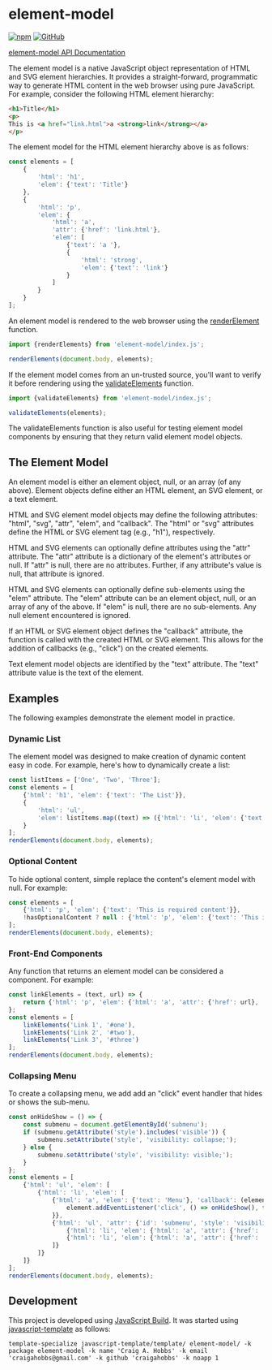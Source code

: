 # element-model

[![npm](https://img.shields.io/npm/v/element-model)](https://www.npmjs.com/package/element-model)
[![GitHub](https://img.shields.io/github/license/craigahobbs/element-model)](https://github.com/craigahobbs/element-model/blob/main/LICENSE)

[element-model API Documentation](https://craigahobbs.github.io/element-model/)

The element model is a native JavaScript object representation of HTML and SVG element hierarchies.
It provides a straight-forward, programmatic way to generate HTML content in the web browser using
pure JavaScript. For example, consider the following HTML element hierarchy:

``` html
<h1>Title</h1>
<p>
This is <a href="link.html">a <strong>link</strong></a>
</p>
```

The element model for the HTML element hierarchy above is as follows:

``` javascript
const elements = [
    {
        'html': 'h1',
        'elem': {'text': 'Title'}
    },
    {
        'html': 'p',
        'elem': {
            'html': 'a',
            'attr': {'href': 'link.html'},
            'elem': [
                {'text': 'a '},
                {
                    'html': 'strong',
                    'elem': {'text': 'link'}
                }
            ]
        }
    }
];
```

An element model is rendered to the web browser using the
[renderElement](https://craigahobbs.github.io/element-model/global.html#renderElements)
function.

``` javascript
import {renderElements} from 'element-model/index.js';

renderElements(document.body, elements);
```

If the element model comes from an un-trusted source, you'll want to verify it before rendering
using the
[validateElements](https://craigahobbs.github.io/element-model/global.html#validateElements)
function.

``` javascript
import {validateElements} from 'element-model/index.js';

validateElements(elements);
```

The validateElements function is also useful for testing element model components by ensuring that
they return valid element model objects.


## The Element Model

An element model is either an element object, null, or an array (of any above). Element objects
define either an HTML element, an SVG element, or a text element.

HTML and SVG element model objects may define the following attributes: "html", "svg", "attr",
"elem", and "callback". The "html" or "svg" attributes define the HTML or SVG element tag (e.g.,
"h1"), respectively.

HTML and SVG elements can optionally define attributes using the "attr" attribute. The "attr"
attribute is a dictionary of the element's attributes or null. If "attr" is null, there are no
attributes. Further, if any attribute's value is null, that attribute is ignored.

HTML and SVG elements can optionally define sub-elements using the "elem" attribute. The "elem"
attribute can be an element object, null, or an array of any of the above. If "elem" is null, there
are no sub-elements. Any null element encountered is ignored.

If an HTML or SVG element object defines the "callback" attribute, the function is called with the
created HTML or SVG element. This allows for the addition of callbacks (e.g., "click") on the
created elements.

Text element model objects are identified by the "text" attribute. The "text" attribute value is the
text of the element.


## Examples

The following examples demonstrate the element model in practice.


### Dynamic List

The element model was designed to make creation of dynamic content easy in code. For example, here's
how to dynamically create a list:

``` javascript
const listItems = ['One', 'Two', 'Three'];
const elements = [
    {'html': 'h1', 'elem': {'text': 'The List'}},
    {
        'html': 'ul',
        'elem': listItems.map((text) => ({'html': 'li', 'elem': {'text': text}}))
    }
];
renderElements(document.body, elements);
```


### Optional Content

To hide optional content, simple replace the content's element model with null. For example:

``` javascript
const elements = [
    {'html': 'p', 'elem': {'text': 'This is required content'}},
    !hasOptionalContent ? null : {'html': 'p', 'elem': {'text': 'This is optional content'}}
];
renderElements(document.body, elements);
```


### Front-End Components

Any function that returns an element model can be considered a component. For example:

``` javascript
const linkElements = (text, url) => {
    return {'html': 'p', 'elem': {'html': 'a', 'attr': {'href': url}, 'elem': {'text': text}}};
};
const elements = [
    linkElements('Link 1', '#one'),
    linkElements('Link 2', '#two'),
    linkElements('Link 3', '#three')
];
renderElements(document.body, elements);
```


### Collapsing Menu

To create a collapsing menu, we add add an "click" event handler that hides or shows the sub-menu.

``` javascript
const onHideShow = () => {
    const submenu = document.getElementById('submenu');
    if (submenu.getAttribute('style').includes('visible')) {
        submenu.setAttribute('style', 'visibility: collapse;');
    } else {
        submenu.setAttribute('style', 'visibility: visible;');
    }
};
const elements = [
    {'html': 'ul', 'elem': [
        {'html': 'li', 'elem': [
            {'html': 'a', 'elem': {'text': 'Menu'}, 'callback': (element) => {
                element.addEventListener('click', () => onHideShow(), false);
            }},
            {'html': 'ul', 'attr': {'id': 'submenu', 'style': 'visibility: visible;'}, 'elem': [
                {'html': 'li', 'elem': {'html': 'a', 'attr': {'href': '#one'}, 'elem': {'text': 'Sub-menu 1'}}},
                {'html': 'li', 'elem': {'html': 'a', 'attr': {'href': '#two'}, 'elem': {'text': 'Sub-menu 2'}}}
            ]}
        ]}
    ]}
];
renderElements(document.body, elements);
```


## Development

This project is developed using [JavaScript Build](https://github.com/craigahobbs/javascript-build#readme). It was started
using [javascript-template](https://github.com/craigahobbs/javascript-template#readme) as follows:

```
template-specialize javascript-template/template/ element-model/ -k package element-model -k name 'Craig A. Hobbs' -k email 'craigahobbs@gmail.com' -k github 'craigahobbs' -k noapp 1
```
